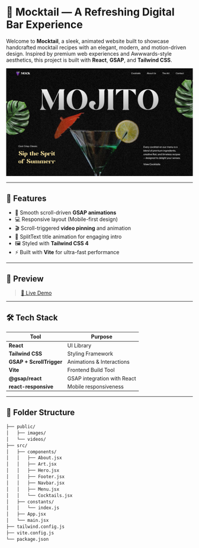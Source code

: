 # 🍹 Mocktail — A Refreshing Digital Bar Experience

Welcome to **Mocktail**, a sleek, animated website built to showcase handcrafted mocktail recipes with an elegant, modern, and motion-driven design. Inspired by premium web experiences and Awwwards-style aesthetics, this project is built with **React**, **GSAP**, and **Tailwind CSS**.

![Mocktail Hero Screenshot](image.png)

---

## 🌟 Features

- 🎥 Smooth scroll-driven **GSAP animations**
- 💻 Responsive layout (Mobile-first design)
- 🎬 Scroll-triggered **video pinning** and animation
- 🧠 SplitText title animation for engaging intro
- 🖼️ Styled with **Tailwind CSS 4**
- ⚡ Built with **Vite** for ultra-fast performance

---

## 📸 Preview

> [🔗 Live Demo](https://mocktail-ten.vercel.app/)

---

## 🛠️ Tech Stack

| Tool              | Purpose                        |
|-------------------|--------------------------------|
| **React**         | UI Library                     |
| **Tailwind CSS**  | Styling Framework              |
| **GSAP + ScrollTrigger** | Animations & Interactions   |
| **Vite**          | Frontend Build Tool            |
| **@gsap/react**   | GSAP integration with React    |
| **react-responsive** | Mobile responsiveness       |

---

## 📂 Folder Structure

```bash
├── public/
│   ├── images/
│   └── videos/
├── src/
│   ├── components/
│   │   ├── About.jsx
│   │   ├── Art.jsx
│   │   ├── Hero.jsx
│   │   ├── Footer.jsx
│   │   ├── Navbar.jsx
│   │   ├── Menu.jsx
│   │   └── Cocktails.jsx
│   ├── constants/
│   │   └── index.js
│   ├── App.jsx
│   └── main.jsx
├── tailwind.config.js
├── vite.config.js
└── package.json
